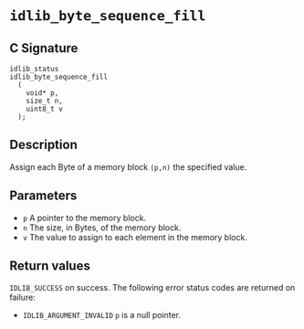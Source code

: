 # `idlib_byte_sequence_fill`

## C Signature
```
idlib_status
idlib_byte_sequence_fill
  (
    void* p,
    size_t n,
    uint8_t v
  );
```

## Description
Assign each Byte of a memory block `(p,n)` the specified value.

## Parameters
- `p` A pointer to the memory block.
- `n` The size, in Bytes, of the memory block.
- `v` The value to assign to each element in the memory block.

## Return values
`IDLIB_SUCCESS` on success.
The following error status codes are returned on failure:
- `IDLIB_ARGUMENT_INVALID` `p` is a null pointer.
